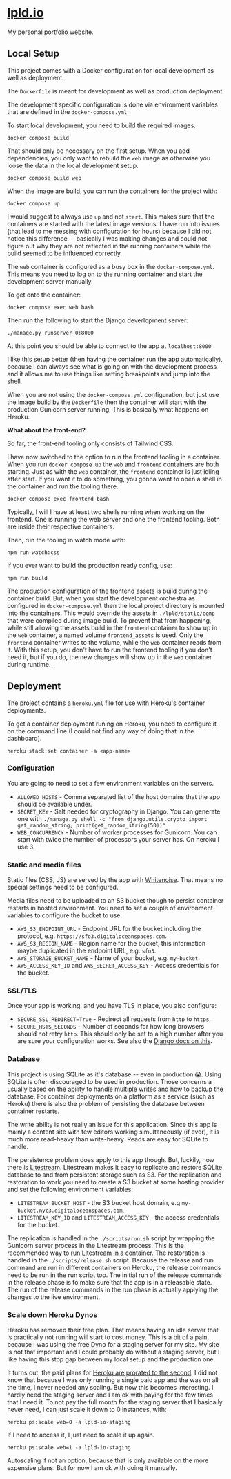 # [lpld.io](https://www.lpld.io)

My personal portfolio website.

## Local Setup

This project comes with a Docker configuration for local development as well as deployment.

The `Dockerfile` is meant for development as well as production deployment.

The development specific configuration is done via environment variables that are defined in the `docker-compose.yml`.

To start local development, you need to build the required images.

```console
docker compose build
```

That should only be necessary on the first setup.
When you add dependencies, you only want to rebuild the `web` image as otherwise you loose the data in the local development setup.

```console
docker compose build web
```

When the image are build, you can run the containers for the project with:

```console
docker compose up
```

I would suggest to always use `up` and not `start`.
This makes sure that the containers are started with the latest image versions.
I have run into issues (that lead to me messing with configuration for hours) because I did not notice this difference -- basically I was making changes and could not figure out why they are not reflected in the running containers while the build seemed to be influenced correctly.

The `web` container is configured as a busy box in the `docker-compose.yml`.
This means you need to log on to the running container and start the development server manually.

To get onto the container:

```console
docker compose exec web bash
```

Then run the following to start the Django deverlopment server:

```console
./manage.py runserver 0:8000
```

At this point you should be able to connect to the app at `localhost:8000`

I like this setup better (then having the container run the app automatically), because I can always see what is going on with the development process and it allows me to use things like setting breakpoints and jump into the shell.

When you are not using the `docker-compose.yml` configuration, but just use the image build by the `Dockerfile` then the container will start with the production Gunicorn server running.
This is basically what happens on Heroku.


**What about the front-end?**

So far, the front-end tooling only consists of Tailwind CSS.

I have now switched to the option to run the frontend tooling in a container.
When you run `docker compose up` the `web` and `frontend` containers are both starting.
Just as with the `web` container, the `frontend` container is just idling after start.
If you want it to do something, you gonna want to open a shell in the container and run the tooling there.

```console
docker compose exec frontend bash
```

Typically, I will I have at least two shells running when working on the frontend.
One is running the web server and one the frontend tooling.
Both are inside their respective containers.

Then, run the tooling in watch mode with:

```console
npm run watch:css
```

If you ever want to build the production ready config, use:

```console
npm run build
```

The production configuration of the frontend assets is build during the container build.
But, when you start the development orchestra as configured in `docker-compose.yml` then the local project directory is mounted into the containers.
This would override the assets in `./lpld/static/comp` that were compiled during image build.
To prevent that from happening, while still allowing the assets build in the `frontend` container to show up in the `web` container, a named volume `frontend_assets` is used.
Only the `frontend` container writes to the volume, while the `web` container reads from it.
With this setup, you don't have to run the frontend tooling if you don't need it, but if you do, the new changes will show up in the `web` container during runtime.

## Deployment

The project contains a `heroku.yml` file for use with Heroku's container deployments.

To get a container deployment runing on Heroku, you need to configure it on the command line (I could not find any way of doing that in the dashboard).

```console
heroku stack:set container -a <app-name>
```

### Configuration

You are going to need to set a few environment variables on the servers.

* `ALLOWED_HOSTS` - Comma separated list of the host domains that the app should be available under.
* `SECRET_KEY` - Salt needed for cryptography in Django. You can generate one with `./manage.py shell -c "from django.utils.crypto import get_random_string; print(get_random_string(50))"`
* `WEB_CONCURRENCY` - Number of worker processes for Gunicorn. You can start with twice the number of processors your server has. On heroku I use 3.

### Static and media files

Static files (CSS, JS) are served by the app with [Whitenoise](https://github.com/evansd/whitenoise).
That means no special settings need to be configured.

Media files need to be uploaded to an S3 bucket though to persist container restarts in hosted environment.
You need to set a couple of environment variables to configure the bucket to use.

* `AWS_S3_ENDPOINT_URL` - Endpoint URL for the bucket including the protocol, e.g. `https://sfo3.digitaloceanspaces.com`.
* `AWS_S3_REGION_NAME` - Region name for the bucket, this information maybe duplicated in the endpoint URL, e.g. `sfo3`.
* `AWS_STORAGE_BUCKET_NAME` - Name of your bucket, e.g. `my-bucket`.
* `AWS_ACCESS_KEY_ID` and `AWS_SECRET_ACCESS_KEY` - Access credentials for the bucket.

### SSL/TLS

Once your app is working, and you have TLS in place, you also configure:

* `SECURE_SSL_REDIRECT=True` - Redirect all requests from `http` to `https`,
* `SECURE_HSTS_SECONDS` - Number of seconds for how long browsers should not retry `http`. This should only be set to a high number after you are sure your configuration works. See also the [Django docs on this](https://docs.djangoproject.com/en/4.1/ref/middleware/#http-strict-transport-security).

### Database

This project is using SQLite as it's database -- even in production 😱.
Using SQLite is often discouraged to be used in production.
Those concerns a usually based on the ability to handle multiple writes and how to backup the database.
For container deployments on a platform as a service (such as Heroku) there is also the problem of persisting the database between container restarts.

The write ability is not really an issue for this application.
Since this app is mainly a content site with few editors working simultaneously (if ever), it is much more read-heavy than write-heavy.
Reads are easy for SQLite to handle.

The persistence problem does apply to this app though.
But, luckily, now there is [Litestream](https://litestream.io/).
Litestream makes it easy to replicate and restore SQLite database to and from persistent storage such as S3.
For the replication and restoration to work you need to create a S3 bucket at some hosting provider and set the following environment variables:

* `LITESTREAM_BUCKET_HOST` - the S3 bucket host domain, e.g `my-bucket.nyc3.digitaloceanspaces.com`,
* `LITESTREAM_KEY_ID` and `LITESTREAM_ACCESS_KEY` - the access credentials for the bucket.

The replication is handled in the `./scripts/run.sh` script by wrapping the Gunicorn server process in the Litestream process.
This is the recommended way to [run Litestream in a container](https://litestream.io/guides/docker/).
The restoration is handled in the `./scripts/release.sh` script.
Because the release and run command are run in different containers on Heroku, the release commands need to be run in the run script too.
The initial run of the release commands in the release phase is to make sure that the app is in a releasable state.
The run of the release commands in the run phase is actually applying the changes to the live environment.

### Scale down Heroku Dynos

Heroku has removed their free plan.
That means having an idle server that is practically not running will start to cost money.
This is a bit of a pain, because I was using the free Dyno for a staging server for my site.
My site is not that important and I could probably do without a staging server, but I like having this stop gap between my local setup and the production one.

It turns out, the paid plans for [Heroku are prorated to the second](https://www.heroku.com/pricing).
I did not know that because I was only running a single paid app and the was on all the time, I never needed any scaling.
But now this becomes interesting.
I hardly need the staging server and I am ok with paying for the few times that I need it.
To not pay the full month for the staging server that I basically never need, I can just scale it down to 0 instances, with:

```console
heroku ps:scale web=0 -a lpld-io-staging
```

If I need to access it, I just need to scale it up again.

```console
heroku ps:scale web=1 -a lpld-io-staging
```

Autoscaling if not an option, because that is only available on the more expensive plans.
But for now I am ok with doing it manually.
